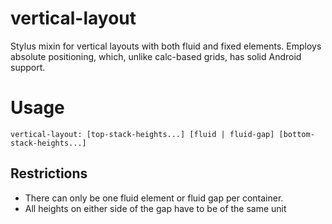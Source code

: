 # vertical-layout

Stylus mixin for vertical layouts with both fluid and fixed elements. Employs absolute positioning, which, unlike calc-based grids, has solid Android support.

# Usage

```
vertical-layout: [top-stack-heights...] [fluid | fluid-gap] [bottom-stack-heights...]
```

## Restrictions

- There can only be one fluid element or fluid gap per container.
- All heights on either side of the gap have to be of the same unit
